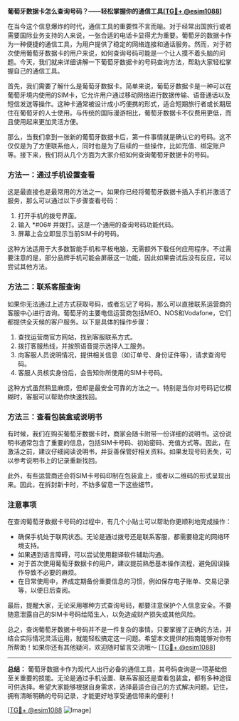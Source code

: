 **葡萄牙数据卡怎么查询号码？——轻松掌握你的通信工具[[TG💪+ @esim1088](https://t.me/s/esim1088)]**

在当今这个信息爆炸的时代，通信工具的重要性不言而喻。对于经常出国旅行或者需要国际业务支持的人来说，一张合适的电话卡显得尤为重要。葡萄牙的数据卡作为一种便捷的通信工具，为用户提供了稳定的网络连接和通话服务。然而，对于初次使用葡萄牙数据卡的用户来说，如何查询号码可能是一个让人摸不着头脑的问题。今天，我们就来详细讲解一下葡萄牙数据卡的号码查询方法，帮助大家轻松掌握自己的通信工具。

首先，我们需要了解什么是葡萄牙数据卡。简单来说，葡萄牙数据卡是一种可以在葡萄牙境内使用的SIM卡，它允许用户通过移动网络进行数据传输、语音通话以及短信发送等操作。这种卡通常被设计成小巧便携的形式，适合短期旅行者或长期居住在葡萄牙的人士使用。与传统的国际漫游相比，葡萄牙数据卡不仅费用更低，而且使用起来更加灵活方便。

那么，当我们拿到一张新的葡萄牙数据卡后，第一件事情就是确认它的号码。这不仅仅是为了方便联系他人，同时也是为了后续的一些操作，比如充值、绑定账户等。接下来，我们将从几个方面为大家介绍如何查询葡萄牙数据卡的号码。

### 方法一：通过手机设置查看

这是最直接也是最常用的方法之一。如果你已经将葡萄牙数据卡插入手机并激活了服务，那么可以通过以下步骤查看号码：

1. 打开手机的拨号界面。
2. 输入 *#06# 并拨打。这是一个通用的查询号码功能代码。
3. 屏幕上会立即显示当前SIM卡的号码。

这种方法适用于大多数智能手机和平板电脑，无需额外下载任何应用程序。不过需要注意的是，部分品牌手机可能会屏蔽这一功能，因此如果尝试后没有反应，可以尝试其他方法。

### 方法二：联系客服查询

如果你无法通过上述方式获取号码，或者忘记了号码，那么可以直接联系运营商的客服中心进行咨询。葡萄牙的主要电信运营商包括MEO、NOS和Vodafone，它们都提供全天候的客户服务。以下是具体的操作步骤：

1. 查找运营商官方网站，找到客服联系方式。
2. 拨打客服热线，并按照语音提示选择人工服务。
3. 向客服人员说明情况，提供相关信息（如订单号、身份证件等），请求查询号码。
4. 客服人员核实身份后，会告知你所使用的SIM卡号码。

这种方式虽然稍显麻烦，但却是最安全可靠的方法之一。特别是当你对号码记忆模糊时，客服可以帮助你快速找回。

### 方法三：查看包装盒或说明书

有时候，我们在购买葡萄牙数据卡时，商家会随卡附带一份详细的说明书。这份说明书通常包含了重要的信息，包括SIM卡号码、初始密码、充值方式等。因此，在激活之前，建议仔细阅读说明书，并妥善保管好相关资料。如果发现号码丢失，可以参考说明书上的记录重新找回。

此外，有些运营商还会将SIM卡号码印制在包装盒上，或者以二维码的形式呈现出来。因此，在拆封新卡时，不妨多留意一下这些细节。

### 注意事项

在查询葡萄牙数据卡号码的过程中，有几个小贴士可以帮助你更顺利地完成操作：

- 确保手机处于联网状态。无论是通过拨号还是联系客服，都需要稳定的网络环境支持。
- 如果遇到语言障碍，可以尝试使用翻译软件辅助沟通。
- 对于首次使用葡萄牙数据卡的用户，建议提前熟悉基本操作流程，避免因误操作导致不必要的麻烦。
- 在日常使用中，养成定期备份重要信息的习惯，例如保存电子账单、交易记录等，以便日后查阅。

最后，提醒大家，无论采用哪种方式查询号码，都要注意保护个人信息安全。不要随意泄露自己的SIM卡号码给陌生人，以免造成财产损失或其他风险。

总之，查询葡萄牙数据卡号码并不是一件复杂的事情。只要掌握了正确的方法，并结合实际情况灵活运用，就能轻松搞定这一问题。希望本文提供的指南能够对你有所帮助！如果你还有其他疑问，欢迎随时留言交流哦～ [[TG💪+ @esim1088](https://t.me/s/esim1088)]

---

**总结：** 葡萄牙数据卡作为现代人出行必备的通信工具，其号码查询是一项基础但至关重要的技能。无论是通过手机设置、联系客服还是查看包装盒，都有多种途径可供选择。希望大家能够根据自身需求，选择最适合自己的方式解决问题。记住，拥有清晰明确的号码记录，才能更好地享受通信带来的便利！

[[TG💪+ @esim1088](https://t.me/s/esim1088) ![Image](https://i.postimg.cc/4NQfJmqS/Snipaste-2025-05-13-00-14-12.png)]